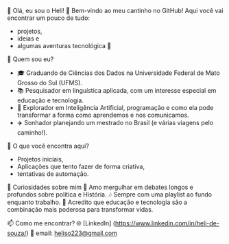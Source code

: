 🌟 Olá, eu sou o Heli! 👋
Bem-vindo ao meu cantinho no GitHub! Aqui você vai encontrar um pouco de tudo: 
- projetos,
- ideias e
- algumas aventuras tecnológica 🚀

🧐 Quem sou eu?
- 🎓 Graduando de Ciências dos Dados na Universidade Federal de Mato Grosso do Sul (UFMS).
- 📚 Pesquisador em linguística aplicada, com um interesse especial em educação e tecnologia.
- 🌱 Explorador em Inteligência Artificial, programação e como ela pode transformar a forma como aprendemos e nos comunicamos.
- ✈️ Sonhador planejando um mestrado no Brasil (e várias viagens pelo caminho!).

🔭 O que você encontra aqui?
- Projetos iniciais,
- Aplicações que tento fazer de forma criativa,
- tentativas de automação.

🌟 Curiosidades sobre mim
📖 Amo mergulhar em debates longos e profundos sobre política e História.
🎶 Sempre com uma playlist ao fundo enquanto trabalho.
🌟 Acredito que educação e tecnologia são a combinação mais poderosa para transformar vidas.

📫 Como me encontrar?
🌐 [LinkedIn] (https://www.linkedin.com/in/heli-de-souza/)
📧 email: heliso223@gmail.com
<!---
oliveiraheli/oliveiraheli is a ✨ special ✨ repository because its `README.md` (this file) appears on your GitHub profile.
You can click the Preview link to take a look at your changes.
--->
